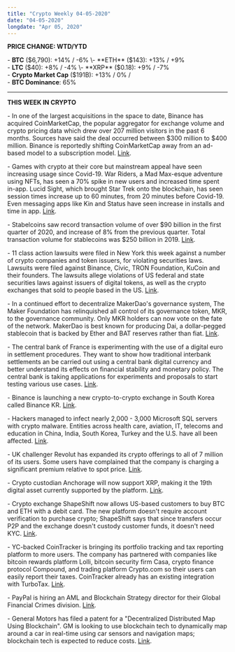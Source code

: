 ```yaml
---
title: "Crypto Weekly 04-05-2020"
date: "04-05-2020"
longdate: "Apr 05, 2020"
---
```


**PRICE CHANGE: WTD/YTD**

\- **BTC** ($6,790): +14% / -6%  
\- **ETH** ($143): +13% / +9%  
\- **LTC** ($40): +8% / -4%  
\- **XRP** ($0.18): +9% / -7%  
\- **Crypto Market Cap** ($191B): +13% / 0% /  
\- **BTC Dominance**: 65%



---

**THIS WEEK IN CRYPTO**

\- In one of the largest acquisitions in the space to date, Binance has acquired CoinMarketCap, the popular aggregator for exchange volume and crypto pricing data which drew over 207 million visitors in the past 6 months. Sources have said the deal occurred between $300 million to $400 million. Binance is reportedly shifting CoinMarketCap away from an ad-based model to a subscription model. [Link](https://www.theblockcrypto.com/post/60595/binance-confirms-acquiring-coinmarketcap).   
  
\- Games with crypto at their core but mainstream appeal have seen increasing usage since Covid-19. War Riders, a Mad Max-esque adventure using NFTs, has seen a 70% spike in new users and increased time spent in-app. Lucid Sight, which brought Star Trek onto the blockchain, has seen session times increase up to 60 minutes, from 20 minutes before Covid-19. Even messaging apps like Kin and Status have seen increase in installs and time in app. [Link](https://www.coindesk.com/blockchain-gaming-messaging-apps-see-user-growth-amid-coronavirus-lockdowns).   
  
\- Stabelcoins saw record transaction volume of over $90 billion in the first quarter of 2020, and increase of 8% from the previous quarter. Total transaction volume for stablecoins was $250 billion in 2019. [Link](https://www.theblockcrypto.com/linked/60216/stablecoins-saw-record-transaction-volumes-of-over-90-billion-in-2020s-first-quarter).   
  
\- 11 class action lawsuits were filed in New York this week against a number of crypto companies and token issuers, for violating securities laws. Lawsuits were filed against Binance, Civic, TRON Foundation, KuCoin and their founders. The lawsuits allege violations of US federal and state securities laws against issuers of digital tokens, as well as the crypto exchanges that sold to people based in the US. [Link](https://www.theblockcrypto.com/post/60930/top-crypto-exchanges-token-issuers-named-in-friday-barrage-of-u-s-class-action-lawsuits).   
  
\- In a continued effort to decentralize MakerDao's governance system, The Maker Foundation has relinquished all control of its governance token, MKR, to the governance community. Only MKR holders can now vote on the fate of the network. MakerDao is best known for producing Dai, a dollar-pegged stablecoin that is backed by Ether and BAT reserves rather than fiat. [Link](https://decrypt.co/23555/ethereum-based-makerdao-hands-power-community).  
  
\- The central bank of France is experimenting with the use of a digital euro in settlement procedures. They want to show how traditional interbank settlements an be carried out using a central bank digital currency and better understand its effects on financial stability and monetary policy. The central bank is taking applications for experiments and proposals to start testing various use cases. [Link](https://www.theblockcrypto.com/post/60490/frances-central-bank-begins-experimenting-with-digital-euro).  
  
\- Binance is launching a new crypto-to-crypto exchange in South Korea called Binance KR. [Link](https://www.theblockcrypto.com/post/60384/binance-is-launching-a-new-exchange-in-south-korea-next-week).  
  
\- Hackers managed to infect nearly 2,000 - 3,000 Microsoft SQL servers with crypto malware. Entities across health care, aviation, IT, telecoms and education in China, India, South Korea, Turkey and the U.S. have all been affected. [Link](https://thehackernews.com/2020/04/backdoor-.html).   
  
\- UK challenger Revolut has expanded its crypto offerings to all of 7 million of its users. Some users have complained that the company is charging a significant premium relative to spot price. [Link](https://decrypt.co/24281/revolut-brings-bitcoin-to-all-of-its-7-million-users).  
  
\- Crypto custodian Anchorage will now support XRP, making it the 19th digital asset currently supported by the platform. [Link](https://www.coindesk.com/digital-custodian-anchorage-adds-xrp-storage-for-institutional-customers).  
  
\- Crypto exchange ShapeShift now allows US-based customers to buy BTC and ETH with a debit card. The new platform doesn't require account verification to purchase crypto; ShapeShift says that since transfers occur P2P and the exchange doesn't custody customer funds, it doesn't need KYC. [Link](https://cointelegraph.com/news/shapeshift-enables-us-based-customers-to-buy-crypto-with-debit-card).  
  
\- YC-backed CoinTracker is bringing its portfolio tracking and tax reporting platform to more users. The company has partnered with companies like bitcoin rewards platform Lolli, bitcoin security firm Casa, crypto finance protocol Compound, and trading platform Crypto.com so their users can easily report their taxes. CoinTracker already has an existing integration with TurboTax. [Link](https://www.coindesk.com/cointracker-adds-6-industry-partnerships-for-its-crypto-tax-reporting-tool).  
  
\- PayPal is hiring an AML and Blockchain Strategy director for their Global Financial Crimes division. [Link](https://jobsearch.paypal-corp.com/en-US/job/director-aml-blockchain-strategy/J3R10L6Z0CSH1PPYHPQ).  
  
\- General Motors has filed a patent for a "Decentralized Distributed Map Using Blockchain". GM is looking to use blockchain tech to dynamically map around a car in real-time using car sensors and navigation maps; blockchain tech is expected to reduce costs. [Link](https://www.forbes.com/sites/darrynpollock/2020/04/03/general-motors-applies-for-decentralized-blockchain-map-patent/#1f8a3cfe5707).